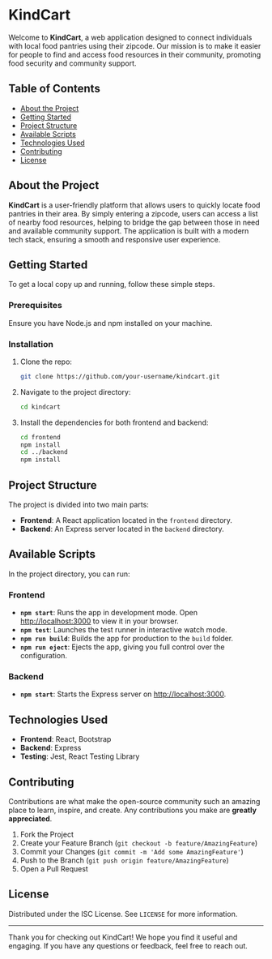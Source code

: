 # KindCart

Welcome to **KindCart**, a web application designed to connect individuals with local food pantries using their zipcode. Our mission is to make it easier for people to find and access food resources in their community, promoting food security and community support.

## Table of Contents

- [About the Project](#about-the-project)
- [Getting Started](#getting-started)
- [Project Structure](#project-structure)
- [Available Scripts](#available-scripts)
- [Technologies Used](#technologies-used)
- [Contributing](#contributing)
- [License](#license)

## About the Project

**KindCart** is a user-friendly platform that allows users to quickly locate food pantries in their area. By simply entering a zipcode, users can access a list of nearby food resources, helping to bridge the gap between those in need and available community support. The application is built with a modern tech stack, ensuring a smooth and responsive user experience.

## Getting Started

To get a local copy up and running, follow these simple steps.

### Prerequisites

Ensure you have Node.js and npm installed on your machine.

### Installation

1. Clone the repo:
   ```bash
   git clone https://github.com/your-username/kindcart.git
   ```
2. Navigate to the project directory:
   ```bash
   cd kindcart
   ```
3. Install the dependencies for both frontend and backend:
   ```bash
   cd frontend
   npm install
   cd ../backend
   npm install
   ```

## Project Structure

The project is divided into two main parts:

- **Frontend**: A React application located in the `frontend` directory.
- **Backend**: An Express server located in the `backend` directory.

## Available Scripts

In the project directory, you can run:

### Frontend

- **`npm start`**: Runs the app in development mode. Open [http://localhost:3000](http://localhost:3000) to view it in your browser.
- **`npm test`**: Launches the test runner in interactive watch mode.
- **`npm run build`**: Builds the app for production to the `build` folder.
- **`npm run eject`**: Ejects the app, giving you full control over the configuration.

### Backend

- **`npm start`**: Starts the Express server on [http://localhost:3000](http://localhost:3000).

## Technologies Used

- **Frontend**: React, Bootstrap
- **Backend**: Express
- **Testing**: Jest, React Testing Library

## Contributing

Contributions are what make the open-source community such an amazing place to learn, inspire, and create. Any contributions you make are **greatly appreciated**.

1. Fork the Project
2. Create your Feature Branch (`git checkout -b feature/AmazingFeature`)
3. Commit your Changes (`git commit -m 'Add some AmazingFeature'`)
4. Push to the Branch (`git push origin feature/AmazingFeature`)
5. Open a Pull Request

## License

Distributed under the ISC License. See `LICENSE` for more information.

---

Thank you for checking out KindCart! We hope you find it useful and engaging. If you have any questions or feedback, feel free to reach out.